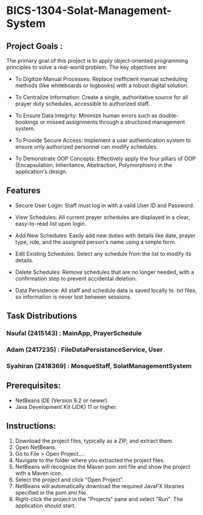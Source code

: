 # BICS-1304-Solat-Management-System
<H2>Project Goals :</H2>
The primary goal of this project is to apply object-oriented programming principles to solve a real-world problem. The key objectives are:

- To Digitize Manual Processes: Replace inefficient manual scheduling methods (like whiteboards or logbooks) with a robust digital solution.

- To Centralize Information: Create a single, authoritative source for all prayer duty schedules, accessible to authorized staff.

- To Ensure Data Integrity: Minimize human errors such as double-bookings or missed assignments through a structured management system.

- To Provide Secure Access: Implement a user authentication system to ensure only authorized personnel can modify schedules.

- To Demonstrate OOP Concepts: Effectively apply the four pillars of OOP (Encapsulation, Inheritance, Abstraction, Polymorphism) in the application's design.


<H2>Features</H2>

- Secure User Login: Staff must log in with a valid User ID and Password.

- View Schedules: All current prayer schedules are displayed in a clear, easy-to-read list upon login.

- Add New Schedules: Easily add new duties with details like date, prayer type, role, and the assigned person's name using a simple form.

- Edit Existing Schedules: Select any schedule from the list to modify its details.

- Delete Schedules: Remove schedules that are no longer needed, with a confirmation step to prevent accidental deletion.

- Data Persistence: All staff and schedule data is saved locally to .txt files, so information is never lost between sessions.

<H2>Task Distributions</H2>
<H3>Naufal (2415143) : MainApp, PrayerSchedule</H3>
<H3>Adam (2417235) : FileDataPersistanceService, User</H3>
<H3>Syahiran (2418369) : MosqueStaff, SolatManagementSystem</H3>

<H2>Prerequisites:</H2>

- NetBeans IDE (Version 8.2 or newer).
- Java Development Kit (JDK) 11 or higher.

<H2>Instructions:</H2>

1. Download the project files, typically as a ZIP, and extract them.
2. Open NetBeans.
3. Go to File > Open Project....
4. Navigate to the folder where you extracted the project files.
5. NetBeans will recognize the Maven pom.xml file and show the project with a Maven icon.
6. Select the project and click "Open Project".
7. NetBeans will automatically download the required JavaFX libraries specified in the pom.xml file.
8. Right-click the project in the "Projects" pane and select "Run". The application should start.

